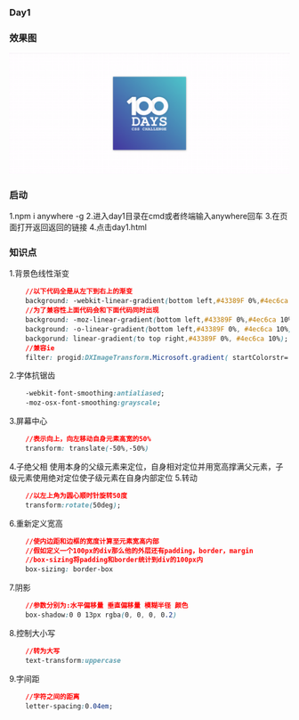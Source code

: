 ### Day1
### 效果图
<img src="./day1.png"/>

### 启动
1.npm i anywhere -g
2.进入day1目录在cmd或者终端输入anywhere回车
3.在页面打开返回返回的链接
4.点击day1.html
### 知识点

1.背景色线性渐变

```css
    //以下代码全是从左下到右上的渐变
    background: -webkit-linear-gradient(bottom left,#43389F 0%,#4ec6ca 10%);
    //为了兼容性上面代码会和下面代码同时出现
    background: -moz-linear-gradient(bottom left,#43389F 0%,#4ec6ca 10%);
    background: -o-linear-gradient(bottom left,#43389F 0%, #4ec6ca 10%);
    backgorund: linear-gradient(to top right,#43389F 0%, #4ec6ca 10%);
    //兼容ie
    filter: progid:DXImageTransform.Microsoft.gradient( startColorstr='#43389F', endColorstr='#4ec6ca',GradientType=1 ); 
```
2.字体抗锯齿

```css
    -webkit-font-smoothing:antialiased;
    -moz-osx-font-smoothing:grayscale;
```

3.屏幕中心
```css
    //表示向上，向左移动自身元素高宽的50%
    transform: translate(-50%,-50%)
```
4.子绝父相
    使用本身的父级元素来定位，自身相对定位并用宽高撑满父元素，子级元素使用绝对定位使子级元素在自身内部定位
5.转动
```css
    //以左上角为圆心顺时针旋转50度
    transform:rotate(50deg);
```
6.重新定义宽高
```css
    //使内边距和边框的宽度计算至元素宽高内部
    //假如定义一个100px的div那么他的外层还有padding，border，margin
    //box-sizing将padding和border统计到div的100px内
    box-sizing: border-box
```
7.阴影
```css
    //参数分别为:水平偏移量 垂直偏移量 模糊半径 颜色
    box-shadow:0 0 13px rgba(0, 0, 0, 0.2)
```
8.控制大小写
```css
    //转为大写
    text-transform:uppercase 
```
9.字间距
```css
    //字符之间的距离
    letter-spacing:0.04em; 
```